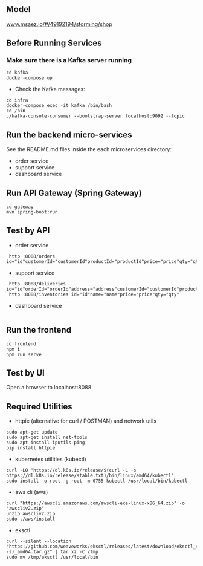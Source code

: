 # 

## Model
www.msaez.io/#/49192194/storming/shop

## Before Running Services
### Make sure there is a Kafka server running
```
cd kafka
docker-compose up
```
- Check the Kafka messages:
```
cd infra
docker-compose exec -it kafka /bin/bash
cd /bin
./kafka-console-consumer --bootstrap-server localhost:9092 --topic
```

## Run the backend micro-services
See the README.md files inside the each microservices directory:

- order service
- support service
- dashboard service


## Run API Gateway (Spring Gateway)
```
cd gateway
mvn spring-boot:run
```

## Test by API
- order service
```
 http :8088/orders id="id"customerId="customerId"productId="productId"price="price"qty="qty"address="address"status="status"
```
- support service
```
 http :8088/deliveries id="id"orderId="orderId"address="address"customerId="customerId"productId="productId"qty="qty"status="status"
 http :8088/inventories id="id"name="name"price="price"qty="qty"
```
- dashboard service
```
```


## Run the frontend
```
cd frontend
npm i
npm run serve
```

## Test by UI
Open a browser to localhost:8088

## Required Utilities

- httpie (alternative for curl / POSTMAN) and network utils
```
sudo apt-get update
sudo apt-get install net-tools
sudo apt install iputils-ping
pip install httpie
```

- kubernetes utilities (kubectl)
```
curl -LO "https://dl.k8s.io/release/$(curl -L -s https://dl.k8s.io/release/stable.txt)/bin/linux/amd64/kubectl"
sudo install -o root -g root -m 0755 kubectl /usr/local/bin/kubectl
```

- aws cli (aws)
```
curl "https://awscli.amazonaws.com/awscli-exe-linux-x86_64.zip" -o "awscliv2.zip"
unzip awscliv2.zip
sudo ./aws/install
```

- eksctl 
```
curl --silent --location "https://github.com/weaveworks/eksctl/releases/latest/download/eksctl_$(uname -s)_amd64.tar.gz" | tar xz -C /tmp
sudo mv /tmp/eksctl /usr/local/bin
```
